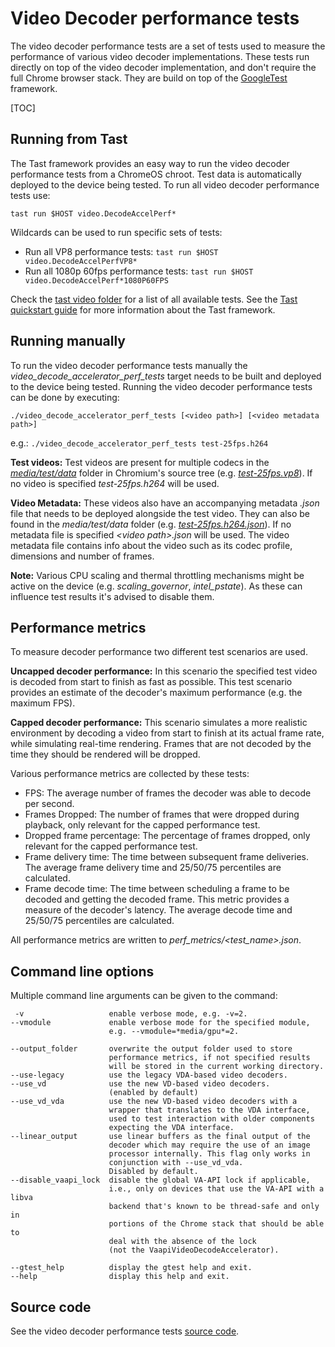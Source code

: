# Video Decoder performance tests
The video decoder performance tests are a set of tests used to measure the
performance of various video decoder implementations. These tests run directly
on top of the video decoder implementation, and don't require the full Chrome
browser stack. They are build on top of the
[GoogleTest](https://github.com/google/googletest/blob/master/README.md)
framework.

[TOC]

## Running from Tast
The Tast framework provides an easy way to run the video decoder performance
tests from a ChromeOS chroot. Test data is automatically deployed to the device
being tested. To run all video decoder performance tests use:

    tast run $HOST video.DecodeAccelPerf*

Wildcards can be used to run specific sets of tests:
* Run all VP8 performance tests: `tast run $HOST video.DecodeAccelPerfVP8*`
* Run all 1080p 60fps performance tests:
`tast run $HOST video.DecodeAccelPerf*1080P60FPS`

Check the
[tast video folder](https://chromium.googlesource.com/chromiumos/platform/tast-tests/+/refs/heads/main/src/chromiumos/tast/local/bundles/cros/video/)
for a list of all available tests.
See the
[Tast quickstart guide](https://chromium.googlesource.com/chromiumos/platform/tast/+/HEAD/docs/quickstart.md)
for more information about the Tast framework.

## Running manually
To run the video decoder performance tests manually the
_video_decode_accelerator_perf_tests_ target needs to be built and deployed to
the device being tested. Running the video decoder performance tests can be done
by executing:

    ./video_decode_accelerator_perf_tests [<video path>] [<video metadata path>]

e.g.: `./video_decode_accelerator_perf_tests test-25fps.h264`

__Test videos:__ Test videos are present for multiple codecs in the
[_media/test/data_](https://cs.chromium.org/chromium/src/media/test/data/)
folder in Chromium's source tree (e.g.
[_test-25fps.vp8_](https://cs.chromium.org/chromium/src/media/test/data/test-25fps.vp8)).
If no video is specified _test-25fps.h264_ will be used.

__Video Metadata:__ These videos also have an accompanying metadata _.json_ file
that needs to be deployed alongside the test video. They can also be found in
the _media/test/data_ folder (e.g.
[_test-25fps.h264.json_](https://cs.chromium.org/chromium/src/media/test/data/test-25fps.h264.json)).
If no metadata file is specified _\<video path\>.json_ will be used. The video
metadata file contains info about the video such as its codec profile,
dimensions and number of frames.

__Note:__ Various CPU scaling and thermal throttling mechanisms might be active
on the device (e.g. _scaling_governor_, _intel_pstate_). As these can influence
test results it's advised to disable them.

## Performance metrics
To measure decoder performance two different test scenarios are used.

__Uncapped decoder performance:__ In this scenario the specified test video is
decoded from start to finish as fast as possible. This test scenario provides an
estimate of the decoder's maximum performance (e.g. the maximum FPS).

__Capped decoder performance:__ This scenario simulates a more realistic
environment by decoding a video from start to finish at its actual frame rate,
while simulating real-time rendering. Frames that are not decoded by the time
they should be rendered will be dropped.

Various performance metrics are collected by these tests:
* FPS: The average number of frames the decoder was able to decode per second.
* Frames Dropped: The number of frames that were dropped during playback, only
relevant for the capped performance test.
* Dropped frame percentage: The percentage of frames dropped, only relevant for
the capped performance test.
* Frame delivery time: The time between subsequent frame deliveries. The average
frame delivery time and 25/50/75 percentiles are calculated.
* Frame decode time: The time between scheduling a frame to be decoded and
getting the decoded frame. This metric provides a measure of the decoder's
latency. The average decode time and 25/50/75 percentiles are calculated.

All performance metrics are written to _perf_metrics/<test_name>.json_.

## Command line options
Multiple command line arguments can be given to the command:

     -v                   enable verbose mode, e.g. -v=2.
    --vmodule             enable verbose mode for the specified module,
                          e.g. --vmodule=*media/gpu*=2.

    --output_folder       overwrite the output folder used to store
                          performance metrics, if not specified results
                          will be stored in the current working directory.
    --use-legacy          use the legacy VDA-based video decoders.
    --use_vd              use the new VD-based video decoders.
                          (enabled by default)
    --use_vd_vda          use the new VD-based video decoders with a
                          wrapper that translates to the VDA interface,
                          used to test interaction with older components
                          expecting the VDA interface.
    --linear_output       use linear buffers as the final output of the
                          decoder which may require the use of an image
                          processor internally. This flag only works in
                          conjunction with --use_vd_vda.
                          Disabled by default.
    --disable_vaapi_lock  disable the global VA-API lock if applicable,
                          i.e., only on devices that use the VA-API with a libva
                          backend that's known to be thread-safe and only in
                          portions of the Chrome stack that should be able to
                          deal with the absence of the lock
                          (not the VaapiVideoDecodeAccelerator).

    --gtest_help          display the gtest help and exit.
    --help                display this help and exit.

## Source code
See the video decoder performance tests [source code](https://cs.chromium.org/chromium/src/media/gpu/video_decode_accelerator_perf_tests.cc).
